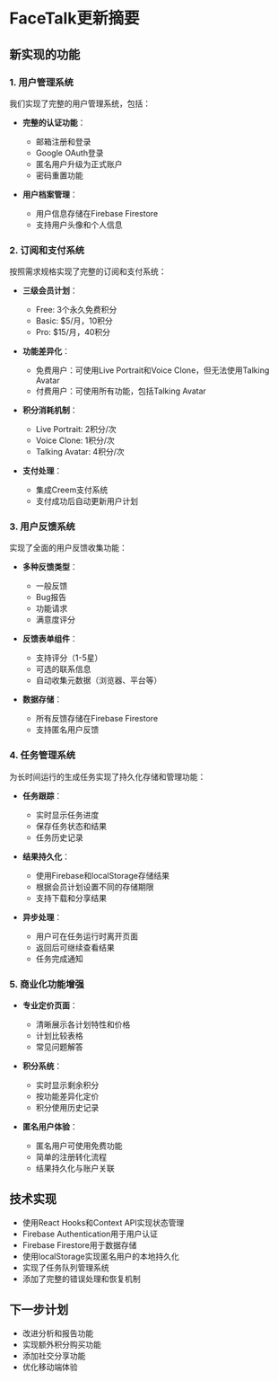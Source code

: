 # FaceTalk更新摘要

## 新实现的功能

### 1. 用户管理系统

我们实现了完整的用户管理系统，包括：

- **完整的认证功能**：
  - 邮箱注册和登录
  - Google OAuth登录
  - 匿名用户升级为正式账户
  - 密码重置功能

- **用户档案管理**：
  - 用户信息存储在Firebase Firestore
  - 支持用户头像和个人信息

### 2. 订阅和支付系统

按照需求规格实现了完整的订阅和支付系统：

- **三级会员计划**：
  - Free: 3个永久免费积分
  - Basic: $5/月，10积分
  - Pro: $15/月，40积分

- **功能差异化**：
  - 免费用户：可使用Live Portrait和Voice Clone，但无法使用Talking Avatar
  - 付费用户：可使用所有功能，包括Talking Avatar

- **积分消耗机制**：
  - Live Portrait: 2积分/次
  - Voice Clone: 1积分/次
  - Talking Avatar: 4积分/次

- **支付处理**：
  - 集成Creem支付系统
  - 支付成功后自动更新用户计划

### 3. 用户反馈系统

实现了全面的用户反馈收集功能：

- **多种反馈类型**：
  - 一般反馈
  - Bug报告
  - 功能请求
  - 满意度评分

- **反馈表单组件**：
  - 支持评分（1-5星）
  - 可选的联系信息
  - 自动收集元数据（浏览器、平台等）

- **数据存储**：
  - 所有反馈存储在Firebase Firestore
  - 支持匿名用户反馈

### 4. 任务管理系统

为长时间运行的生成任务实现了持久化存储和管理功能：

- **任务跟踪**：
  - 实时显示任务进度
  - 保存任务状态和结果
  - 任务历史记录

- **结果持久化**：
  - 使用Firebase和localStorage存储结果
  - 根据会员计划设置不同的存储期限
  - 支持下载和分享结果

- **异步处理**：
  - 用户可在任务运行时离开页面
  - 返回后可继续查看结果
  - 任务完成通知

### 5. 商业化功能增强

- **专业定价页面**：
  - 清晰展示各计划特性和价格
  - 计划比较表格
  - 常见问题解答

- **积分系统**：
  - 实时显示剩余积分
  - 按功能差异化定价
  - 积分使用历史记录

- **匿名用户体验**：
  - 匿名用户可使用免费功能
  - 简单的注册转化流程
  - 结果持久化与账户关联

## 技术实现

- 使用React Hooks和Context API实现状态管理
- Firebase Authentication用于用户认证
- Firebase Firestore用于数据存储
- 使用localStorage实现匿名用户的本地持久化
- 实现了任务队列管理系统
- 添加了完整的错误处理和恢复机制

## 下一步计划

- 改进分析和报告功能
- 实现额外积分购买功能
- 添加社交分享功能
- 优化移动端体验 